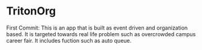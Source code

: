 # TritonOrg
First Commit:
This is an app that is built as event driven and organization based.
It is targeted towards real life problem such as overcrowded campus career fair.
It includes fuction such as auto queue.

